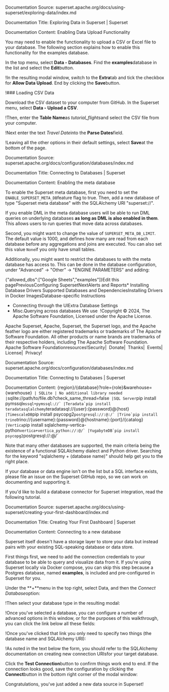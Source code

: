 Documentation Source:
superset.apache.org/docs/using-superset/exploring-data/index.md

Documentation Title:
Exploring Data in Superset | Superset

Documentation Content:
Enabling Data Upload Functionality​

You may need to enable the functionality to upload a CSV or Excel file to your database. The following section
explains how to enable this functionality for the examples database.

In the top menu, select **Data ‣ Databases**. Find the **examples**database in the list and
select the **Edit**button.

!In the resulting modal window, switch to the **Extra**tab and
tick the checkbox for **Allow Data Upload**. End by clicking the **Save**button.

!### Loading CSV Data​

Download the CSV dataset to your computer from
GitHub.
In the Superset menu, select **Data ‣ Upload a CSV**.

!Then, enter the **Table Name**as *tutorial\_flights*and select the CSV file from your computer.

!Next enter the text *Travel Date*into the **Parse Dates**field.

!Leaving all the other options in their default settings, select **Save**at the bottom of the page.



Documentation Source:
superset.apache.org/docs/configuration/databases/index.md

Documentation Title:
Connecting to Databases | Superset

Documentation Content:
Enabling the meta database​

To enable the Superset meta database, first you need to set the `ENABLE_SUPERSET_META_DB`feature flag to true. Then, add a new database of type "Superset meta database" with the SQLAlchemy URI "superset://".

If you enable DML in the meta database users will be able to run DML queries on underlying databases **as long as DML is also enabled in them**. This allows users to run queries that move data across databases.

Second, you might want to change the value of `SUPERSET_META_DB_LIMIT`. The default value is 1000, and defines how many are read from each database before any aggregations and joins are executed. You can also set this value `None`if you only have small tables.

Additionally, you might want to restrict the databases to with the meta database has access to. This can be done in the database configuration, under "Advanced" -> "Other" -> "ENGINE PARAMETERS" and adding:

{"allowed\_dbs":["Google Sheets","examples"]}Edit this pagePreviousConfiguring SupersetNextAlerts and Reports* Installing Database Drivers
	Supported Databases and DependenciesInstalling Drivers in Docker ImagesDatabase-specific Instructions
* Connecting through the UIExtra Database Settings
* Misc.Querying across databases
We use  !Copyright © 2024,
 The Apache Software Foundation,
 Licensed under the Apache License.

Apache Superset, Apache, Superset, the Superset logo, and the Apache feather logo are either registered trademarks or trademarks of The Apache Software Foundation. All other products or name brands are trademarks of their respective holders, including The Apache Software Foundation.
 Apache Software Foundationresources!Security| 
 Donate| 
 Thanks| 
 Events| 
 License| 
 Privacy!



Documentation Source:
superset.apache.org/docs/configuration/databases/index.md

Documentation Title:
Connecting to Databases | Superset

Documentation Content:
{region}/{database}?role={role}&warehouse={warehouse}`
| SQLite | No additional library needed |`sqlite://path/to/file.db?check_same_thread=false`
|SQL Server`pip install pymssql``mssql+pymssql://`
|Teradata`pip install teradatasqlalchemy``teradatasql://{user}:{password}@{host}`
|TimescaleDB`pip install psycopg2``postgresql://:@:/`
|Trino`pip install trino``trino://{username}:{password}@{hostname}:{port}/{catalog}`
|Vertica`pip install sqlalchemy-vertica-python``vertica+vertica_python://:@/`
|YugabyteDB`pip install psycopg2``postgresql://:@/`

Note that many other databases are supported, the main criteria being the existence of a functional
SQLAlchemy dialect and Python driver. Searching for the keyword "sqlalchemy + (database name)"
should help get you to the right place.

If your database or data engine isn't on the list but a SQL interface
exists, please file an issue on the
Superset GitHub repo, so we can work on documenting and
supporting it.

If you'd like to build a database connector for Superset integration,
read the following tutorial.



Documentation Source:
superset.apache.org/docs/using-superset/creating-your-first-dashboard/index.md

Documentation Title:
Creating Your First Dashboard | Superset

Documentation Content:
Connecting to a new database​

Superset itself doesn't have a storage layer to store your data but instead pairs with
your existing SQL-speaking database or data store.

First things first, we need to add the connection credentials to your database to be able
to query and visualize data from it. If you're using Superset locally via
Docker compose, you can
skip this step because a Postgres database, named **examples**, is included and
pre-configured in Superset for you.

Under the **+**menu in the top right, select Data, and then the *Connect Database*option:

!Then select your database type in the resulting modal:

!Once you've selected a database, you can configure a number of advanced options in this window,
or for the purposes of this walkthrough, you can click the link below all these fields:

!Once you've clicked that link you only need to specify two things (the database name and SQLAlchemy URI):

!As noted in the text below the form, you should refer to the SQLAlchemy documentation on
creating new connection URIsfor your target database.

Click the **Test Connection**button to confirm things work end to end. If the connection looks good, save the configuration
by clicking the **Connect**button in the bottom right corner of the modal window:

Congratulations, you've just added a new data source in Superset!



